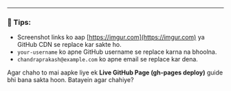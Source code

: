 
---

### 📝 Tips:
- Screenshot links ko aap [https://imgur.com](https://imgur.com) ya GitHub CDN se replace kar sakte ho.
- `your-username` ko apne GitHub username se replace karna na bhoolna.
- `chandraprakash@example.com` ko apne email se replace kar dena.

Agar chaho to mai aapke liye ek **Live GitHub Page (gh-pages deploy)** guide bhi bana sakta hoon. Batayein agar chahiye?
